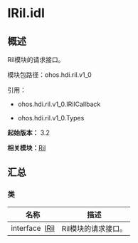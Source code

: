 # IRil.idl


## 概述

Ril模块的请求接口。

模块包路径：ohos.hdi.ril.v1_0

引用：

- ohos.hdi.ril.v1_0.IRilCallback

- ohos.hdi.ril.v1_0.Types

**起始版本：** 3.2

**相关模块：**[Ril](_ril_v10.md)


## 汇总


### 类

| 名称 | 描述 | 
| -------- | -------- |
| interface&nbsp;&nbsp;[IRil](interface_i_ril_v10.md) | Ril模块的请求接口。  | 
